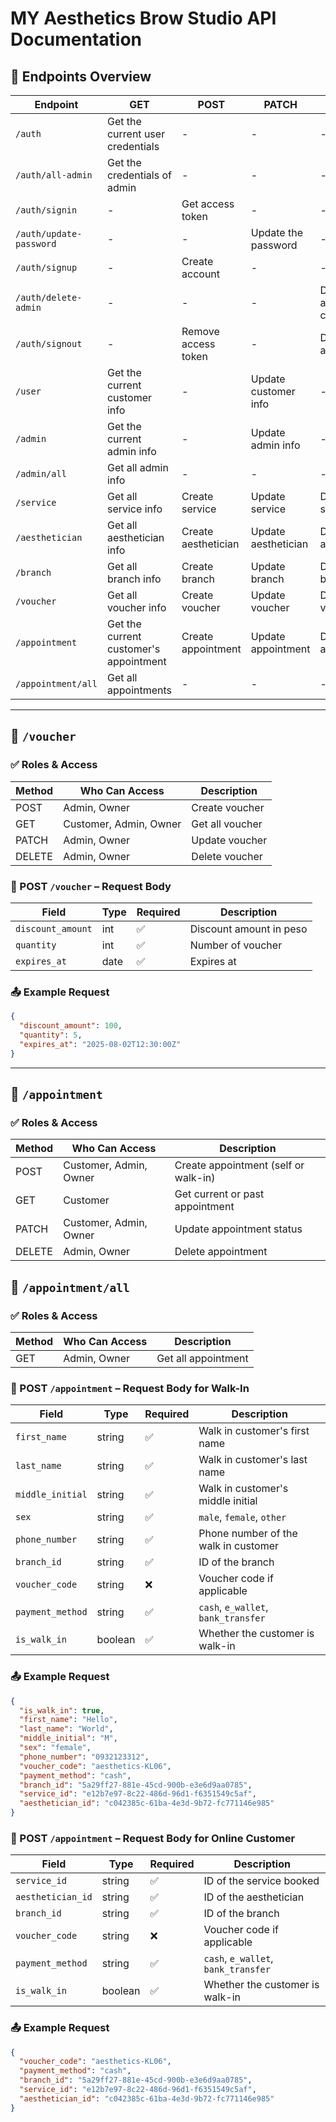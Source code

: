 # MY Aesthetics Brow Studio API Documentation

## 📌 Endpoints Overview

| Endpoint                | GET                                    | POST                | PATCH                | DELETE                       |
| ----------------------- | -------------------------------------- | ------------------- | -------------------- | ---------------------------- |
| `/auth`                 | Get the current user credentials       | -                   | -                    | -                            |
| `/auth/all-admin`       | Get the credentials of admin           | -                   | -                    | -                            |
| `/auth/signin`          | -                                      | Get access token    | -                    | -                            |
| `/auth/update-password` | -                                      | -                   | Update the password  | -                            |
| `/auth/signup`          | -                                      | Create account      | -                    | -                            |
| `/auth/delete-admin`    | -                                      | -                   | -                    | Delete the admin credentials |
| `/auth/signout`         | -                                      | Remove access token | -                    | Delete appointment           |
| `/user`                 | Get the current customer info          | -                   | Update customer info | -                            |
| `/admin`                | Get the current admin info             | -                   | Update admin info    | -                            |
| `/admin/all`            | Get all admin info                     | -                   | -                    | -                            |
| `/service`              | Get all service info                   | Create service      | Update service       | Delete service               |
| `/aesthetician`         | Get all aesthetician info              | Create aesthetician | Update aesthetician  | Delete aesthetician          |
| `/branch`               | Get all branch info                    | Create branch       | Update branch        | Delete branch                |
| `/voucher`              | Get all voucher info                   | Create voucher      | Update voucher       | Delete voucher               |
| `/appointment`          | Get the current customer's appointment | Create appointment  | Update appointment   | Delete appointment           |
| `/appointment/all`      | Get all appointments                   | -                   | -                    | -                            |

---

## 📌 `/voucher`

### ✅ Roles & Access

| Method | Who Can Access         | Description     |
| ------ | ---------------------- | --------------- |
| POST   | Admin, Owner           | Create voucher  |
| GET    | Customer, Admin, Owner | Get all voucher |
| PATCH  | Admin, Owner           | Update voucher  |
| DELETE | Admin, Owner           | Delete voucher  |

### 📝 POST `/voucher` – Request Body

| Field             | Type | Required | Description             |
| ----------------- | ---- | -------- | ----------------------- |
| `discount_amount` | int  | ✅       | Discount amount in peso |
| `quantity`        | int  | ✅       | Number of voucher       |
| `expires_at`      | date | ✅       | Expires at              |

### 📤 Example Request

```json
{
  "discount_amount": 100,
  "quantity": 5,
  "expires_at": "2025-08-02T12:30:00Z"
}
```

---

## 📌 `/appointment`

### ✅ Roles & Access

| Method | Who Can Access         | Description                          |
| ------ | ---------------------- | ------------------------------------ |
| POST   | Customer, Admin, Owner | Create appointment (self or walk-in) |
| GET    | Customer               | Get current or past appointment      |
| PATCH  | Customer, Admin, Owner | Update appointment status            |
| DELETE | Admin, Owner           | Delete appointment                   |

## 📌 `/appointment/all`

### ✅ Roles & Access

| Method | Who Can Access | Description         |
| ------ | -------------- | ------------------- |
| GET    | Admin, Owner   | Get all appointment |

### 📝 POST `/appointment` – Request Body for Walk-In

| Field            | Type    | Required | Description                          |
| ---------------- | ------- | -------- | ------------------------------------ |
| `first_name`     | string  | ✅       | Walk in customer's first name        |
| `last_name`      | string  | ✅       | Walk in customer's last name         |
| `middle_initial` | string  | ✅       | Walk in customer's middle initial    |
| `sex`            | string  | ✅       | `male`, `female`, `other`            |
| `phone_number`   | string  | ✅       | Phone number of the walk in customer |
| `branch_id`      | string  | ✅       | ID of the branch                     |
| `voucher_code`   | string  | ❌       | Voucher code if applicable           |
| `payment_method` | string  | ✅       | `cash`, `e_wallet`, `bank_transfer`  |
| `is_walk_in`     | boolean | ✅       | Whether the customer is walk-in      |

### 📤 Example Request

```json
{
  "is_walk_in": true,
  "first_name": "Hello",
  "last_name": "World",
  "middle_initial": "M",
  "sex": "female",
  "phone_number": "0932123312",
  "voucher_code": "aesthetics-KL06",
  "payment_method": "cash",
  "branch_id": "5a29ff27-881e-45cd-900b-e3e6d9aa0785",
  "service_id": "e12b7e97-8c22-486d-96d1-f6351549c5af",
  "aesthetician_id": "c042385c-61ba-4e3d-9b72-fc771146e985"
}
```

### 📝 POST `/appointment` – Request Body for Online Customer

| Field             | Type    | Required | Description                         |
| ----------------- | ------- | -------- | ----------------------------------- |
| `service_id`      | string  | ✅       | ID of the service booked            |
| `aesthetician_id` | string  | ✅       | ID of the aesthetician              |
| `branch_id`       | string  | ✅       | ID of the branch                    |
| `voucher_code`    | string  | ❌       | Voucher code if applicable          |
| `payment_method`  | string  | ✅       | `cash`, `e_wallet`, `bank_transfer` |
| `is_walk_in`      | boolean | ✅       | Whether the customer is walk-in     |

### 📤 Example Request

```json
{
  "voucher_code": "aesthetics-KL06",
  "payment_method": "cash",
  "branch_id": "5a29ff27-881e-45cd-900b-e3e6d9aa0785",
  "service_id": "e12b7e97-8c22-486d-96d1-f6351549c5af",
  "aesthetician_id": "c042385c-61ba-4e3d-9b72-fc771146e985"
}
```
